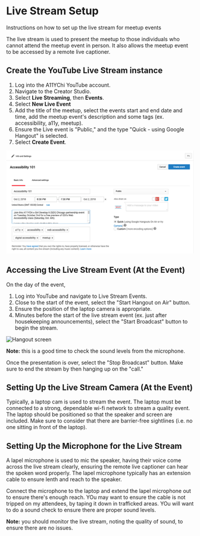 # Live Stream Setup
Instructions on how to set up the live stream for meetup events

The live stream is used to present the meetup to those individuals who cannot attend the meetup event in person. It also allows the meetup event to be accessed by a remote live captioner.

## Create the YouTube Live Stream instance
1. Log into the A11YChi YouTube account.
2. Navigate to the Creator Studio.
3. Select **Live Streaming**, then **Events**.
4. Select **New Live Event**
5. Add the title of the meetup, select the events start and end date and time, add the meetup event's description and some tags (ex. accessibility, a11y, meetup).
6. Ensure the Live event is "Public," and the type "Quick - using Google Hangout" is selected.  
7. Select **Create Event**.

![Screenshot of the YouTube UI](https://github.com/A11YChi/Live-Stream-Setup/blob/master/YouTube-LiveEvent-Create.png "Screenshot of the YouTube UI")

## Accessing the Live Stream Event (At the Event)
On the day of the event, 
1. Log into YouTube and navigate to Live Stream Events. 
2. Close to the start of the event, select the "Start Hangout on Air" button.
3. Ensure the position of the laptop camera is appropriate.
4. Minutes before the start of the live stream event (ex. just after housekeeping announcements), select the "Start Broadcast" button to begin the stream.

![Hangout screen](https://github.com/A11YChi/Live-Stream-Setup/blob/master/YouTube-LiveEvent-Hangout.png "Hangout screen")

**Note:** this is a good time to check the sound levels from the microphone.

Once the presentation is over, select the "Stop Broadcast" button. Make sure to end the stream by then hanging up on the "call."

## Setting Up the Live Stream Camera (At the Event)
Typically, a laptop cam is used to stream the event. The laptop must be connected to a strong, dependable wi-fi network to stream a quality event. The laptop should be positioned so that the speaker and screen are included. Make sure to consider that there are barrier-free sightlines (i.e. no one sitting in front of the laptop).

## Setting Up the Microphone for the Live Stream
A lapel microphone is used to mic the speaker, having their voice come across the live stream clearly, ensuring the remote live captioner can hear the spoken word properly. The lapel microphone typically has an extension cable to ensure lenth and reach to the speaker.

Connect the microphone to the laptop and extend the lapel microphone out to ensure there's enough reach. YOu may want to ensure the cable is not tripped on my attendees, by taping it down in trafficked areas. YOu will want to do a sound check to ensure there are proper sound levels.

**Note:** you should monitor the live stream, noting the quality of sound, to ensure there are no issues.

